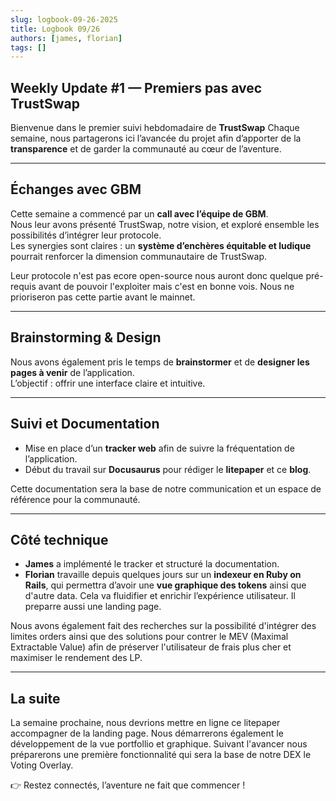 ```yaml
---
slug: logbook-09-26-2025
title: Logbook 09/26
authors: [james, florian]
tags: []
---
```


## Weekly Update #1 — Premiers pas avec TrustSwap  

Bienvenue dans le premier suivi hebdomadaire de **TrustSwap** 
Chaque semaine, nous partagerons ici l’avancée du projet afin d’apporter de la **transparence** et de garder la communauté au cœur de l’aventure.  

---

## Échanges avec GBM  
Cette semaine a commencé par un **call avec l’équipe de GBM**.  
Nous leur avons présenté TrustSwap, notre vision, et exploré ensemble les possibilités d’intégrer leur protocole.  
Les synergies sont claires : un **système d’enchères équitable et ludique** pourrait renforcer la dimension communautaire de TrustSwap. 

Leur protocole n'est pas ecore open-source nous auront donc quelque pré-requis avant de pouvoir l'exploiter mais c'est en bonne vois. Nous ne prioriseron pas cette partie avant le mainnet.

---

## Brainstorming & Design  
Nous avons également pris le temps de **brainstormer** et de **designer les pages à venir** de l’application.  
L’objectif : offrir une interface claire et intuitive.  

---

## Suivi et Documentation  
- Mise en place d’un **tracker web** afin de suivre la fréquentation de l’application.  
- Début du travail sur **Docusaurus** pour rédiger le **litepaper** et ce **blog**.  

Cette documentation sera la base de notre communication et un espace de référence pour la communauté.  

---

## Côté technique  
- **James** a implémenté le tracker et structuré la documentation.  
- **Florian** travaille depuis quelques jours sur un **indexeur en Ruby on Rails**, qui permettra d’avoir une **vue graphique des tokens** ainsi que d'autre data. Cela va fluidifier et enrichir l’expérience utilisateur. Il preparre aussi une landing page. 

Nous avons également fait des recherches sur la possibilité d'intégrer des limites orders ainsi que des solutions pour contrer le MEV (Maximal Extractable Value) afin de préserver l'utilisateur de frais plus cher et maximiser le rendement des LP.

---

## La suite  

La semaine prochaine, nous devrions mettre en ligne ce litepaper accompagner de la landing page. 
Nous démarrerons également le développement de la vue portfollio et graphique. 
Suivant l'avancer nous préparerons une première fonctionnalité qui sera la base de notre DEX le Voting Overlay. 


👉 Restez connectés, l’aventure ne fait que commencer !  
